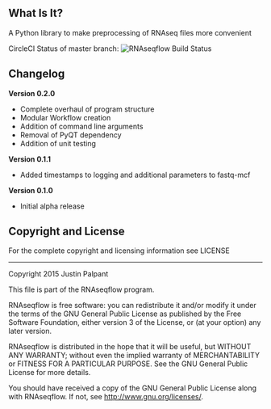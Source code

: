 What Is It?
-------------

A Python library to make preprocessing of RNAseq files more convenient

CircleCI Status of master branch:
![RNAseqflow Build Status](https://circleci.com/gh/jpalpant/jarvis-lab-rnaseq-flow.png?style=shield&circle-token=:circle-token "RNAseqflow Build Status")

Changelog
-------------
**Version 0.2.0**
- Complete overhaul of program structure
- Modular Workflow creation
- Addition of command line arguments
- Removal of PyQT dependency
- Addition of unit testing

**Version 0.1.1**
- Added timestamps to logging and additional parameters to fastq-mcf

**Version 0.1.0**
- Initial alpha release

Copyright and License
---------------------

For the complete copyright and licensing information see LICENSE

----------------------------------------------
Copyright 2015 Justin Palpant

This file is part of the RNAseqflow program.

RNAseqflow is free software: you can redistribute it and/or modify it under the
terms of the GNU General Public License as published by the Free Software
Foundation, either version 3 of the License, or (at your option) any later
version.

RNAseqflow is distributed in the hope that it will be useful, but WITHOUT ANY
WARRANTY; without even the implied warranty of MERCHANTABILITY or FITNESS FOR A
PARTICULAR PURPOSE. See the GNU General Public License for more details.

You should have received a copy of the GNU General Public License along with
RNAseqflow. If not, see http://www.gnu.org/licenses/.
